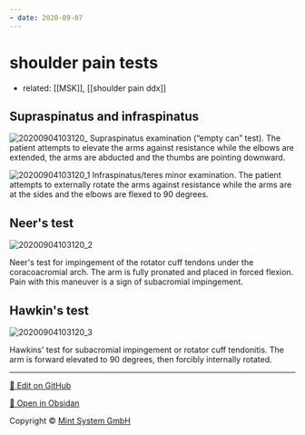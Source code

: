 ```yaml
---
- date: 2020-09-07
---
```


# shoulder pain tests

- related: [[MSK]], [[shoulder pain ddx]]

## Supraspinatus and infraspinatus

![20200904103120_](https://photos.thisispiggy.com/file/wikiFiles/20200904103120_.png)
Supraspinatus examination (“empty can” test). The patient attempts to elevate the arms against resistance while the elbows are extended, the arms are abducted and the thumbs are pointing downward.

![20200904103120_1](https://photos.thisispiggy.com/file/wikiFiles/20200904103120_1.png)
Infraspinatus/teres minor examination. The patient attempts to externally rotate the arms against resistance while the arms are at the sides and the elbows are flexed to 90 degrees.

## Neer's test

![20200904103120_2](https://photos.thisispiggy.com/file/wikiFiles/20200904103120_2.png)

Neer's test for impingement of the rotator cuff tendons under the coracoacromial arch. The arm is fully pronated and placed in forced flexion. Pain with this maneuver is a sign of subacromial impingement.

## Hawkin's test

![20200904103120_3](https://photos.thisispiggy.com/file/wikiFiles/20200904103120_3.png)

Hawkins' test for subacromial impingement or rotator cuff tendonitis. The arm is forward elevated to 90 degrees, then forcibly internally rotated.


<hr>

[📝 Edit on GitHub](https://github.com/Mint-System/Knowledge/blob/master/shoulder%20pain%20tests.md)

[📂 Open in Obsidan](obsidian://open?vault=Knowledge%20Mint%20System&file=shoulder%20pain%20tests.md ':target=_self')

<footer>Copyright © <a href="https://www.mint-system.ch/">Mint System GmbH</a></footer>